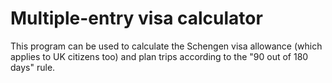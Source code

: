 # Multiple-entry visa calculator

This program can be used to calculate the Schengen visa allowance (which applies to UK citizens too)
and plan trips according to the "90 out of 180 days" rule.
